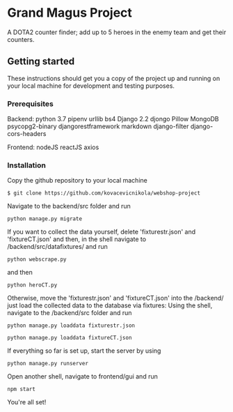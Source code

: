# Grand Magus Project

A DOTA2 counter finder; add up to 5 heroes in the enemy team and get their counters.

## Getting started

These instructions should get you a copy of the project up and running on your local machine for development and testing purposes. 

### Prerequisites
Backend:
python 3.7
pipenv
urllib
bs4
Django 2.2
djongo
Pillow
MongoDB
psycopg2-binary
djangorestframework
markdown
django-filter
django-cors-headers

Frontend:
nodeJS
reactJS
axios

### Installation 

Copy the github repository to your local machine
```
$ git clone https://github.com/kovacevicnikola/webshop-project
```

Navigate to the backend/src folder and run
```
python manage.py migrate
```


If you want to collect the data yourself, delete 'fixturestr.json' and 'fixtureCT.json' and then, in the shell navigate to   
/backend/src/datafixtures/ and run
``` 
python webscrape.py
``` 
and then
``` 
python heroCT.py
``` 

Otherwise, move the 'fixturestr.json' and 'fixtureCT.json' into the /backend/ just load the collected data to the database via fixtures:
Using the shell, navigate to the /backend/src folder and run
``` 
python manage.py loaddata fixturestr.json
``` 
``` 
python manage.py loaddata fixtureCT.json
``` 

If everything so far is set up, start the server by using
``` 
python manage.py runserver
``` 

Open another shell, navigate to frontend/gui and run
``` 
npm start
``` 
You're all set!
